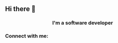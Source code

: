 ## Hi there 👋

<h3 align="center">I'm a software developer</h3>

<h3 align="left">Connect with me:</h3>
<p align="left">
</p>
